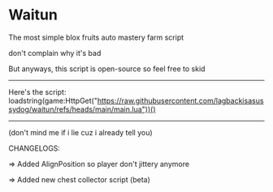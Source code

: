 # Waitun

The most simple blox fruits auto mastery farm script

don't complain why it's bad

But anyways, this script is open-source so feel free to skid

---

Here's the script: loadstring(game:HttpGet("https://raw.githubusercontent.com/lagbackisasussydog/waitun/refs/heads/main/main.lua"))()

---

(don't mind me if i lie cuz i already tell you)

CHANGELOGS:

=> Added AlignPosition so player don't jittery anymore

=> Added new chest collector script (beta)
